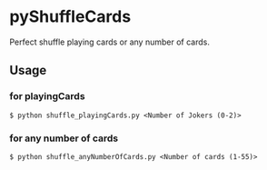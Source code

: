 # pyShuffleCards

Perfect shuffle playing cards or any number of cards.

## Usage

### for playingCards

```
$ python shuffle_playingCards.py <Number of Jokers (0-2)>
```

### for any number of cards

```
$ python shuffle_anyNumberOfCards.py <Number of cards (1-55)>
```
